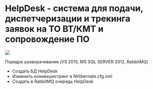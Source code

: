 ﻿# HelpDesk - система для подачи, диспетчеризации и трекинга заявок на ТО ВТ/КМТ и сопровождение ПО
<img src=https://user-images.githubusercontent.com/15001513/33117479-6fa13814-cf8a-11e7-805f-9cbc3c132395.png>
<p>Порядок разворачивания (VS 2015, MS SQL SERVER 2012, RabbitMQ)</p>
<ul>
  <li>Создать БД HelpDesk</li>
  <li>Изменить коннекшнстринг в NHibernate.cfg.xml</li>
  <li>Создать в RabbitMQ очередь HelpDesk</li>
</ul>
